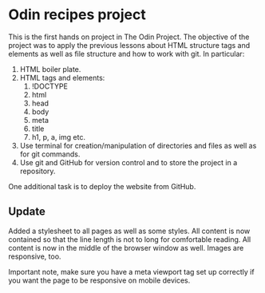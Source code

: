 # Odin recipes project
This is the first hands on project in The Odin Project. The objective of the project was to apply the previous lessons about HTML structure tags and elements as well as file structure and how to work with git. In particular:
1. HTML boiler plate.
2. HTML tags and elements:
    1. !DOCTYPE
    2. html
    3. head
    4. body
    5. meta
    6. title
    7. h1, p, a, img etc.
3. Use terminal for creation/manipulation of directories and files as well as for git commands.
4. Use git and GitHub for version control and to store the project in a repository.

One additional task is to deploy the website from GitHub.

## Update
Added a stylesheet to all pages as well as some styles. All content is now contained so that the line length is not to long for comfortable reading.
All content is now in the middle of the browser window as well. Images are responsive, too.

Important note, make sure you have a meta viewport tag set up correctly if you want the page to be responsive on mobile devices.